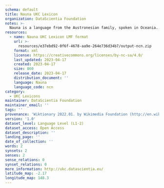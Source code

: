 ```yaml
---
schema: default
title: Nauna UKC Lexicon
organization: DataScientia Foundation
notes: >-
  Nauna is a language from the Austronesian family, spoken in Oceania. The UKC Lexicon of Nauna is represented as a lexico-semantic network. It consists of words, word senses, synsets, as well as sense-level and synset-level relationships.
resources:
  - name: Nauna UKC Lexicon LMF format
    url: >-
      resources/e37ebd92-0f6f-4678-aa9e-264e736d34b7/output-ncn.zip
    format: xml
    license: https://creativecommons.org/licenses/by-nc-sa/4.0/
    last_updated: 2023-04-17
    created: 2023-04-17
    size: 860
    release_date: 2023-04-17
    distribution_document: ''
    language: Nauna
    language_code: ncn
category:
  - UKC Lexicons
maintainer: DataScientia Foundation
maintainer_email: ''
tags: ''
provenance: 'Wiktionary 2022.01. by Wikimedia Foundation (http://en.wiktionary.org); Princeton WordNet 2.1 by Princeton University (https://wordnet.princeton.edu)'
version: '1.0'
dataset_level: Language Level (L1-2)
dataset_access: Open Access
dataset_description: ''
landing_page: ''
date_of_collection: ''
words: 2
synsets: 2
senses: 2
sense_relations: 0
synset_relations: 0
more_information: http://ukc.datascientia.eu/
latitude_map: -2.17
longitude_map: 148.3
---
```

